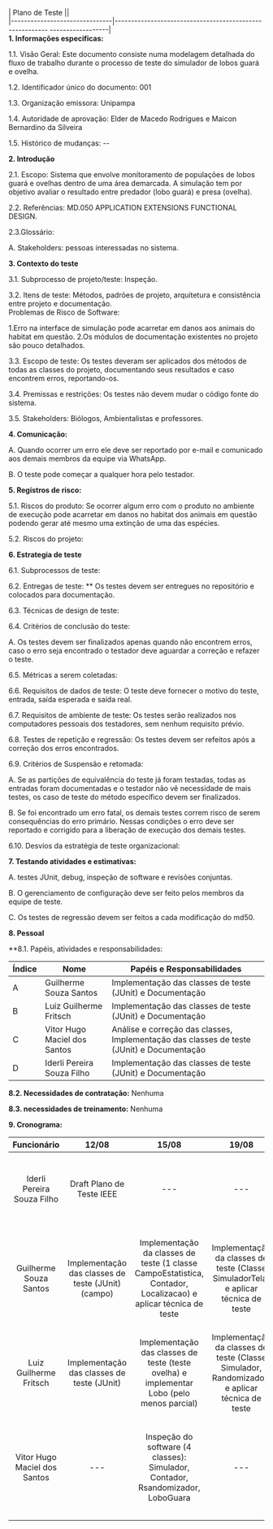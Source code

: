 | Plano de Teste                  ||  
|-------------------------------|--------------------------------------------------------- ------------------|  
**1. Informações especificas:**

1.1. Visão Geral: Este documento consiste numa modelagem detalhada do fluxo de trabalho durante o processo de teste do simulador de lobos guará e ovelha.

1.2. Identificador único do documento: 001        

1.3. Organização emissora: Unipampa   

1.4. Autoridade de aprovação: Elder de Macedo Rodrigues e Maicon Bernardino da Silveira  

1.5. Histórico de mudanças:  --  


**2. Introdução**

2.1. Escopo: Sistema que envolve monitoramento de populações de lobos guará e ovelhas dentro de uma área demarcada. A simulação tem por objetivo avaliar o resultado entre predador (lobo guará) e presa (ovelha).  

2.2. Referências: MD.050 APPLICATION EXTENSIONS FUNCTIONAL DESIGN. 

2.3.Glossário:

A. Stakeholders: pessoas interessadas no sistema.  


**3. Contexto do teste**

3.1. Subprocesso de projeto/teste: Inspeção. 

3.2. Itens de teste: Métodos, padrões de projeto, arquitetura e consistência entre projeto e documentação.  
Problemas de Risco de Software: 

1.Erro na interface de simulação pode acarretar em danos aos animais do habitat em questão.
2.Os módulos de documentação existentes no projeto são pouco detalhados.  

3.3. Escopo de teste: Os testes deveram ser aplicados dos métodos de todas as classes do projeto, documentando seus resultados e caso encontrem erros, reportando-os.  

3.4. Premissas e restrições: Os testes não devem mudar o código fonte do sistema.  

3.5. Stakeholders: Biólogos, Ambientalistas e professores.   


**4. Comunicação:**

A. Quando ocorrer um erro ele deve ser reportado por e-mail e comunicado aos demais membros da equipe via WhatsApp.  

B. O teste pode começar a qualquer hora pelo testador.


**5. Registros de risco:**

5.1. Riscos do produto: Se ocorrer algum erro com o produto no ambiente de execução pode acarretar em danos no habitat dos animais em questão podendo gerar até mesmo uma extinção de uma das espécies.  

5.2. Riscos do projeto:


**6. Estrategia de teste**

6.1. Subprocessos de teste:

6.2. Entregas de teste: ** Os testes devem ser entregues no repositório e colocados para documentação.    

6.3. Técnicas de design de teste:

6.4. Critérios de conclusão do teste:

A. Os testes devem ser finalizados apenas quando não encontrem erros, caso o erro seja encontrado o testador deve aguardar a correção e refazer o teste.

6.5. Métricas a serem coletadas:

6.6. Requisitos de dados de teste: O teste deve fornecer o motivo do teste, entrada, saída esperada e saída real.

6.7. Requisitos de ambiente de teste: Os testes serão realizados nos computadores pessoais dos testadores, sem nenhum requisito prévio.

6.8. Testes de repetição e regressão: Os testes devem ser refeitos após a correção dos erros encontrados.

6.9. Critérios de Suspensão e retomada:

A. Se as partições de equivalência do teste já foram testadas, todas as entradas foram documentadas e o testador não vê necessidade de mais testes, os caso de teste do método específico devem ser finalizados.

B. Se foi encontrado um erro fatal, os demais testes correm risco de serem consequências do erro primário. Nessas condições o erro deve ser reportado e corrigido para a liberação de execução dos demais testes.

6.10. Desvios da estratégia de teste organizacional:


**7. Testando atividades e estimativas:**
 
A. testes JUnit, debug, inspeção de software e revisões conjuntas.

B. O gerenciamento de configuração deve ser feito pelos membros da equipe de teste.

C. Os testes de regressão devem ser feitos a cada modificação do md50. 


**8. Pessoal**

**8.1. Papéis, atividades e responsabilidades:
     
| Índice | Nome                         | Papéis e Responsabilidades                                                                |
|--------|------------------------------|------------------------------------------------------------------|
| A      | Guilherme Souza Santos       | Implementação das classes de teste (JUnit) e Documentação  |
| B      | Luiz Guilherme Fritsch       | Implementação das classes de teste (JUnit) e Documentação  |
| C      | Vitor Hugo Maciel dos Santos | Análise e correção das classes, Implementação das classes de teste (JUnit) e Documentação |
| D      | Iderli Pereira Souza Filho   | Implementação das classes de teste (JUnit) e Documentação  |
    
**8.2. Necessidades de contratação:** Nenhuma

**8.3. necessidades de treinamento:** Nenhuma  


**9. Cronograma:**    
      
| Funcionário | 12/08 | 15/08 | 19/08 | 22/08 | 29/08 | 02/09 | 05/09 | 12/09 | 16/09 | 23/09 |
|:----------------------------:|:--------------------------------------------------:|:---------------------------------------------------------------------------------------------------------------:|:---------------------------------------------------------------------------------------------:|:-------------------------------------------------------------------------------:|:-----:|:---------------------------------:|:-------------------------------------------:|:--------------------------------------------------------------------------------------------------------------:|:----------------------------------------------------------------------------:|:-------------------------------------------------------------------------------------------------------------------------:|
| Iderli Pereira Souza Filho | Draft Plano de Teste IEEE | --- | --- | Terminar a documentação dos casos de teste das classes faltantes e refatoração: | --- | criar 10 casos de teste novos | --- | --- | Melhorar a identificação de casos de testes com múltiplas entradas e saídas. | --- |
| Guilherme Souza Santos | Implementação das classes de teste (JUnit) (campo) | Implementação da classes de teste (1 classe CampoEstatistica, Contador, Localizacao) e aplicar técnica de teste | Implementação da classes de teste (Classe SimuladorTela) e aplicar técnica de teste | --- | --- | --- | --- | Documentar os casos de testes implementados nas classes Lobo/Ovelha e demais métodos que o Fritsh implementar. | --- | --- |
| Luiz Guilherme Fritsch | Implementação das classes de teste (JUnit)  | Implementação das classes de teste (teste ovelha) e implementar Lobo (pelo menos parcial) | Implementação da classes de teste (Classe Simulador, Randomizador) e aplicar técnica de teste | --- | --- | Relatório dos resultados do teste | Criar 10 casos de teste classes lobo/ovelha | Revisar as classes refatoradas e finalizar a implementação dos métodos de testes que faltam. | Expandir os métodos de testes das classes de teste, bem como documentá-los. | --- |
| Vitor Hugo Maciel dos Santos | --- | Inspeção do software (4 classes): Simulador, Contador, Rsandomizador, LoboGuara | --- | --- | --- | Relatório dos resultados do teste | --- | --- | --- | Finalizar o documento do Plano de Teste. Corrigir o cronograma. Colocar os papéis e responsabilidades em forma de tabela. |
